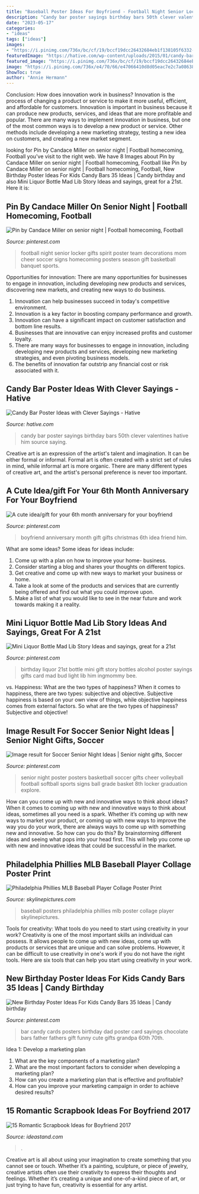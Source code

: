 ```yaml
---
title: "Baseball Poster Ideas For Boyfriend - Football Night Senior Locker Gifts Spirit Poster Team Decorations Mom Cheer Soccer Signs Homecoming Posters Season Gift Basketball Banquet Sports"
description: "Candy bar poster sayings birthday bars 50th clever valentines hative him source saying"
date: "2023-05-17"
categories:
- "ideas"
tags: ["ideas"]
images:
- "https://i.pinimg.com/736x/bc/cf/19/bccf19dcc26432684eb1f138105f6332--football-stuff-football-gift.jpg?b=t"
featuredImage: "https://hative.com/wp-content/uploads/2015/01/candy-bar-sayings/8-candy-bar-saying-ideas.jpg"
featured_image: "https://i.pinimg.com/736x/bc/cf/19/bccf19dcc26432684eb1f138105f6332--football-stuff-football-gift.jpg?b=t"
image: "https://i.pinimg.com/736x/e4/70/66/e47066410d8d05eac7e2c7a086384875.jpg"
ShowToc: true
author: "Annie Hermann"
---
```



Conclusion: How does innovation work in business?
Innovation is the process of changing a product or service to make it more useful, efficient, and affordable for customers. Innovation is important in business because it can produce new products, services, and ideas that are more profitable and popular. There are many ways to implement innovation in business, but one of the most common ways is to develop a new product or service. Other methods include developing a new marketing strategy, testing a new idea on customers, and creating a new market segment.

	

		
looking for Pin by Candace Miller on senior night | Football homecoming, Football you've visit to the right web. We have 8 Images about Pin by Candace Miller on senior night | Football homecoming, Football like Pin by Candace Miller on senior night | Football homecoming, Football, New Birthday Poster Ideas For Kids Candy Bars 35 Ideas | Candy birthday and also Mini Liquor Bottle Mad Lib Story Ideas and sayings, great for a 21st. Here it is:
		
    
## Pin By Candace Miller On Senior Night | Football Homecoming, Football

<img loading=lazy src="https://i.pinimg.com/736x/bc/cf/19/bccf19dcc26432684eb1f138105f6332--football-stuff-football-gift.jpg?b=t" onerror="this.onerror=null;this.src='https://tse4.mm.bing.net/th?id=OIP.bE9XDez7wmPL6VTgCa_6rwHaJ3&amp;pid=15.1';" alt="Pin by Candace Miller on senior night | Football homecoming, Football">

_Source: pinterest.com_

>football night senior locker gifts spirit poster team decorations mom cheer soccer signs homecoming posters season gift basketball banquet sports. 

	

Opportunities for innovation: There are many opportunities for businesses to engage in innovation, including developing new products and services, discovering new markets, and creating new ways to do business.
1. Innovation can help businesses succeed in today's competitive environment.
2. Innovation is a key factor in boosting company performance and growth.
3. Innovation can have a significant impact on customer satisfaction and bottom line results.
4. Businesses that are innovative can enjoy increased profits and customer loyalty.
5. There are many ways for businesses to engage in innovation, including developing new products and services, developing new marketing strategies, and even pivoting business models.
6. The benefits of innovation far outstrip any financial cost or risk associated with it.

    
## Candy Bar Poster Ideas With Clever Sayings - Hative

<img loading=lazy src="https://hative.com/wp-content/uploads/2015/01/candy-bar-sayings/8-candy-bar-saying-ideas.jpg" onerror="this.onerror=null;this.src='https://tse4.mm.bing.net/th?id=OIP.ZCQ7LAyHzLc_TkZApETBdwHaJ4&amp;pid=15.1';" alt="Candy Bar Poster Ideas with Clever Sayings - Hative">

_Source: hative.com_

>candy bar poster sayings birthday bars 50th clever valentines hative him source saying. 

	

Creative art is an expression of the artist's talent and imagination. It can be either formal or informal. Formal art is often created with a strict set of rules in mind, while informal art is more organic. There are many different types of creative art, and the artist's personal preference is never too important.

    
## A Cute Idea/gift For Your 6th Month Anniversary For Your Boyfriend

<img loading=lazy src="https://i.pinimg.com/originals/11/0a/75/110a75879d130c784c90809741475e72.jpg" onerror="this.onerror=null;this.src='https://tse3.mm.bing.net/th?id=OIP.HV0QbYKCwnyi1LnOqtOkLgHaNL&amp;pid=15.1';" alt="A cute idea/gift for your 6th month anniversary for your boyfriend">

_Source: pinterest.com_

>boyfriend anniversary month gift gifts christmas 6th idea friend him. 

	

What are some ideas?
Some ideas for ideas include:
1. Come up with a plan on how to improve your home- business. 
2. Consider starting a blog and shares your thoughts on different topics. 
3. Get creative and come up with new ways to market your business or home. 
4. Take a look at some of the products and services that are currently being offered and find out what you could improve upon. 
5. Make a list of what you would like to see in the near future and work towards making it a reality. 

    
## Mini Liquor Bottle Mad Lib Story Ideas And Sayings, Great For A 21st

<img loading=lazy src="https://i.pinimg.com/736x/e4/70/66/e47066410d8d05eac7e2c7a086384875.jpg" onerror="this.onerror=null;this.src='https://tse1.mm.bing.net/th?id=OIP.nFbuKllSVTbyvbd7EzdImQAAAA&amp;pid=15.1';" alt="Mini Liquor Bottle Mad Lib Story Ideas and sayings, great for a 21st">

_Source: pinterest.com_

>birthday liquor 21st bottle mini gift story bottles alcohol poster sayings gifts card mad bud light lib him ingmommy bee. 

	

vs. Happiness: What are the two types of happiness?
When it comes to happiness, there are two types: subjective and objective. Subjective happiness is based on your own view of things, while objective happiness comes from external factors. So what are the two types of happiness? Subjective and objective!

    
## Image Result For Soccer Senior Night Ideas | Senior Night Gifts, Soccer

<img loading=lazy src="https://i.pinimg.com/736x/b5/e8/a7/b5e8a75d44d17547ff08c2ad9d506033.jpg" onerror="this.onerror=null;this.src='https://tse2.mm.bing.net/th?id=OIP.V7W5SrX_JsxGVc5AYldNBgAAAA&amp;pid=15.1';" alt="Image result for Soccer Senior Night Ideas | Senior night gifts, Soccer">

_Source: pinterest.com_

>senior night poster posters basketball soccer gifts cheer volleyball football softball sports signs ball grade basket 8th locker graduation explore. 

	

How can you come up with new and innovative ways to think about ideas?
When it comes to coming up with new and innovative ways to think about ideas, sometimes all you need is a spark. Whether it’s coming up with new ways to market your product, or coming up with new ways to improve the way you do your work, there are always ways to come up with something new and innovative. So how can you do this? By brainstorming different ideas and seeing what pops into your head first. This will help you come up with new and innovative ideas that could be successful in the market.

    
## Philadelphia Phillies MLB Baseball Player Collage Poster Print

<img loading=lazy src="http://www.skylinepictures.com/Philadelphia_PH103_large.jpg" onerror="this.onerror=null;this.src='https://tse4.mm.bing.net/th?id=OIP.7BsFQYkEp34JCO1l5SdNlAHaLR&amp;pid=15.1';" alt="Philadelphia Phillies MLB Baseball Player Collage Poster Print">

_Source: skylinepictures.com_

>baseball posters philadelphia phillies mlb poster collage player skylinepictures. 

	

Tools for creativity: What tools do you need to start using creativity in your work?
Creativity is one of the most important skills an individual can possess. It allows people to come up with new ideas, come up with products or services that are unique and can solve problems. However, it can be difficult to use creativity in one's work if you do not have the right tools. Here are six tools that can help you start using creativity in your work.

    
## New Birthday Poster Ideas For Kids Candy Bars 35 Ideas | Candy Birthday

<img loading=lazy src="https://i.pinimg.com/736x/ff/ac/32/ffac32df31274cd926619c5a6bad87a3.jpg" onerror="this.onerror=null;this.src='https://tse4.mm.bing.net/th?id=OIP.zpNyBt2j2En4BguzkGVZoQAAAA&amp;pid=15.1';" alt="New Birthday Poster Ideas For Kids Candy Bars 35 Ideas | Candy birthday">

_Source: pinterest.com_

>bar candy cards posters birthday dad poster card sayings chocolate bars father fathers gift funny cute gifts grandpa 60th 70th. 

	

Idea 1: Develop a marketing plan
1. What are the key components of a marketing plan? 
2. What are the most important factors to consider when developing a marketing plan? 
3. How can you create a marketing plan that is effective and profitable? 
4. How can you improve your marketing campaign in order to achieve desired results?

    
## 15 Romantic Scrapbook Ideas For Boyfriend 2017

<img loading=lazy src="https://ideastand.com/wp-content/uploads/2014/06/scrapbook-ideas-for-boyfriend/8-romantic-scrapbook-ideas.jpg" onerror="this.onerror=null;this.src='https://tse1.mm.bing.net/th?id=OIP.sz5gww3kaa5K4gcRXpQKmAHaJ6&amp;pid=15.1';" alt="15 Romantic Scrapbook Ideas for Boyfriend 2017">

_Source: ideastand.com_

>. 

	

Creative art is all about using your imagination to create something that you cannot see or touch. Whether it’s a painting, sculpture, or piece of jewelry, creative artists often use their creativity to express their thoughts and feelings. Whether it’s creating a unique and one-of-a-kind piece of art, or just trying to have fun, creativity is essential for any artist.

